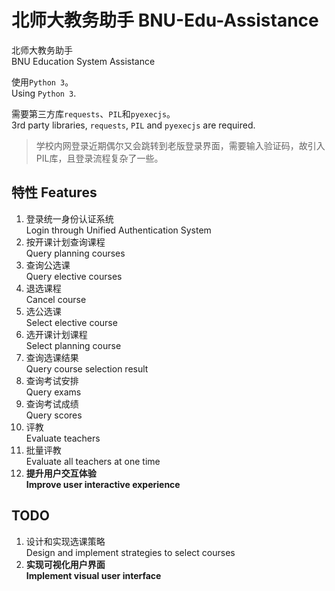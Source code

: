 # 北师大教务助手 BNU-Edu-Assistance
北师大教务助手     
BNU Education System Assistance

使用`Python 3`。   
Using `Python 3`.    
   
需要第三方库`requests`、`PIL`和`pyexecjs`。   
3rd party libraries, `requests`, `PIL` and `pyexecjs` are required.   

> 学校内网登录近期偶尔又会跳转到老版登录界面，需要输入验证码，故引入PIL库，且登录流程复杂了一些。

## 特性 Features

1. 登录统一身份认证系统    
Login through Unified Authentication System
2. 按开课计划查询课程   
Query planning courses
3. 查询公选课   
Query elective courses
4. 退选课程   
Cancel course
5. 选公选课   
Select elective course
6. 选开课计划课程   
Select planning course
7. 查询选课结果   
Query course selection result
8. 查询考试安排   
Query exams
9. 查询考试成绩   
Query scores
10. 评教   
Evaluate teachers
11. 批量评教   
Evaluate all teachers at one time
12. **提升用户交互体验   
Improve user interactive experience**

## TODO

1. 设计和实现选课策略   
Design and implement strategies to select courses
2. **实现可视化用户界面   
Implement visual user interface**
